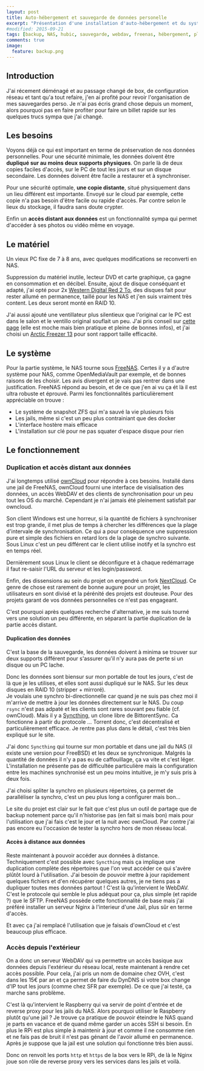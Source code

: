 ```yaml
---
layout: post
title: Auto-hébergement et sauvegarde de données personelle
excerpt: "Présentation d'une installation d'auto-hébergement et du système de sauvegarde qui va avec"
#modified: 2015-09-21
tags: [backup, NAS, hubic, sauvegarde, webdav, freenas, hébergement, planetlibre]
comments: true
image:
  feature: backup.png
---
```


## Introduction
J'ai récement déménagé et au passage changé de box, de configuration réseau et tant qu'a tout refaire, j'en ai profité pour revoir l'organisation de mes sauvegardes perso. Je n'ai pas écris grand chose depuis un moment, alors pourquoi pas en faire profiter pour faire un billet rapide sur les quelques trucs sympa que j'ai changé.

## Les besoins
Voyons déjà ce qui est important en terme de préservation de nos données personnelles. Pour une sécurité minimale, les données doivent être **dupliqué sur au moins deux supports physiques**. On parle là de deux copies faciles d'accès, sur le PC de tout les jours et sur un disque secondaire. Les données doivent être facile a restaurer et à synchroniser.

Pour une sécurité optimale, **une copie distante**, situé physiquement dans un lieu différent est importante. Envoyé sur le cloud par exemple, cette copie n'a pas besoin d'être facile ou rapide d'accès. Par contre selon le lieux du stockage, il faudra sans doute crypter.

Enfin un **accès distant aux données** est un fonctionnalité sympa qui permet d'accéder à ses photos ou vidéo même en voyage.

## Le matériel
Un vieux PC fixe de 7 à 8 ans, avec quelques modifications se reconverti en NAS.

Suppression du matériel inutile, lecteur DVD et carte graphique, ça gagne en consommation et en décibel. Ensuite, ajout de disque conséquant et adapté, j'ai opté pour 2x [Western Digital Red 2 To](http://www.ldlc.com/fiche/PB00133400.html), des disques fait pour rester allumé en permanence, taillé pour les NAS et j'en suis vraiment très content. Les deux seront monté en RAID 10.

J'ai aussi ajouté une ventillateur plus silentieux que l'original car le PC est dans le salon et le ventillo original souflait un peu. J'ai pris conseil sur [cette page](http://www.choixpc.com/silence.htm) (elle est moche mais bien pratique et pleine de bonnes infos), et j'ai choisi un [Arctic Freezer 13](http://www.ldlc.com/fiche/PB00112450.html#aff106) pour sont rapport taille efficacité.

## Le système
Pour la partie système, le NAS tourne sous [FreeNAS](http://www.freenas.org/). Certes il y a d'autre système pour NAS, comme OpenMediaVault par exemple, et de bonnes raisons de les choisir. Les avis divergent et je vais pas rentrer dans une justification. FreeNAS répond au besoin, et de ce que j'en ai vu ça ét là il est ultra robuste et éprouvé. Parmi les fonctionnalités particulièrement appréciable on trouve :

* Le système de snapshot ZFS qui m'a sauvé la vie plusieurs fois
* Les jails, même si c'est un peu plus contrainiant que des docker
* L'interface hostère mais efficace
* L'installation sur clé pour ne pas squater d'espace disque pour rien

## Le fonctionnement

### Duplication et accès distant aux données
J'ai longtemps utilisé [ownCloud](https://owncloud.org/) pour répondre à ces besoins. Installé dans une jail de FreeNAS, ownCloud fourni une interface de visialisation des données, un accès WebDAV et des clients de synchronisation pour un peu tout les OS du marché. Cependant je n'ai jamais été pleinement satisfait par owncloud. 

Son client Windows est une horreur, si la quantité de fichiers à synchroniser est trop grande, il met plus de temps à chercher les différences que la plage d'intervale de synchronisation. Ce qui a pour conséquence une suppression pure et simple des fichiers en retard lors de la plage de synchro suivante. Sous Linux c'est un peu différent car le client utilise inotify et la synchro est en temps réel.

Dernièrement sous Linux le client se déconfigure et à chaque redémarrage il faut re-saisir l'URL du serveur et les login/password.

Enfin, des dissensions au sein du projet on engendré un fork [NextCloud](https://nextcloud.com/). Ce genre de chose est rarement de bonne augure pour un projet, les utilisateurs en sont divisé et la pérénité des projets est douteuse. Pour des projets garant de vos données personnelles ce n'est pas engageant.

C'est pourquoi après quelques recherche d'alternative, je me suis tourné vers une solution un peu différente, en séparant la partie duplication de la partie accès distant.

#### Duplication des données
C'est la base de la sauvegarde, les données doivent à minima se trouver sur deux supports différent pour s'assurer qu'il n'y aura pas de perte si un disque ou un PC lache.

Donc les données sont biensur sur mon portable de tout les jours, c'est de là que je les utilises, et elles sont aussi dupliqué sur le NAS. Sur les deux disques en RAID 10 (stripper + mirroré).<br>
Je voulais une synchro bi-directionnelle car quand je ne suis pas chez moi il m'arrive de mettre à jour les données directement sur le NAS. Du coup `rsync` n'est pas adpaté et les clients sont rares souvant peu fiable (cf. ownCloud). Mais il y a [Syncthing](https://syncthing.net/), un clone libre de BittorentSync. Ca fonctionne à partir du protocole ... Torrent donc, c'est décentralisé et particulièrement efficace. Je rentre pas plus dans le détail, c'est très bien expliqué sur le site.

J'ai donc `Syncthing` qui tourne sur mon portable et dans une jail du NAS (il existe une version pour FreeBSD) et les deux se synchronique. Malgrés la quantité de données il n'y a pas eu de caffouillage, ça va vite et c'est léger. L'installation ne présente pas de difficultée particulière mais la configuration entre les machines synchronisé est un peu moins intuitive, je m'y suis pris à deux fois. 

J'ai choisi spliter la synchro en plusieurs répertoires, ça permet de paralléliser la synchro, c'est un peu plus long a configurer mais bon...

Le site du projet est clair sur le fait que c'est plus un outil de partage que de backup notement parce qu'il n'historise pas (en fait si mais bon) mais pour l'utilisation que j'ai fais c'est le jour et la nuit avec ownCloud. Par contre j'ai pas encore eu l'occasion de tester la synchro hors de mon réseau local.

#### Accès à distance aux données
Reste maintenant à pouvoir accéder aux données à distance. Techniquement c'est possible avec `Syncthing` mais ça implique une duplication complète des répertoires que l'on veut accéder ce qui s'avère plûtôt lourd à l'utilisation.
J'ai besoin de pouvoir mettre à jour rapidement quelques fichiers et d'en récupérer quelques autres, je ne tiens pas a dupliquer toutes mes données partout ! C'est là qu'intervient le WebDAV. C'est le protocole qui semble le plus adéquat pour ça, plus simple (et rapide ?) que le SFTP. FreeNAS possède cette fonctionnalité de base mais j'ai préféré installer un serveur Nginx à l'interieur d'une Jail, plus sûr en terme d'accès.

Et avec ça j'ai remplacé l'utilisation que je faisais d'ownCloud et c'est beaucoup plus efficace.

### Accès depuis l'extérieur
On a donc un serveur WebDAV qui va permettre un accès basique aux données depuis l'extérieur du réseau local, reste maintenant à rendre cet accès possible. Pour cela, j'ai pris un nom de domaine chez OVH, c'est dans les 15€ par an et ça permet de faire du DynDNS si votre box change d'IP tout les jours (comme chez SFR par exemple). De ce que j'ai testé, ça marche sans problème.

C'est là qu'intervient le Raspberry qui va servir de point d'entrée et de reverse proxy pour les jails du NAS. Alors pourquoi utiliser le Raspberry plutôt qu'une jail ? Je trouve ça pratique de pouvoir éteindre le NAS quand je parts en vacance et de quand même garder un accès SSH si besoin. En plus le RPi est plus simple à maintenir à jour et comme il ne consomme rien et ne fais pas de bruit il n'est pas génant de l'avoir allumé en permanence. Après je suppose que la jail est une solution qui fonctionne très bien aussi.

Donc on renvoit les ports `http` et `https` de la box vers le RPi, de là le Nginx joue son rôle de reverse proxy vers les services dans les jails et voilà.